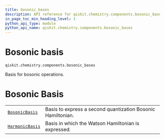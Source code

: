 ```yaml
---
title: bosonic_bases
description: API reference for qiskit.chemistry.components.bosonic_bases
in_page_toc_min_heading_level: 1
python_api_type: module
python_api_name: qiskit.chemistry.components.bosonic_bases
---
```


<span id="module-qiskit.chemistry.components.bosonic_bases" />

<span id="qiskit-chemistry-components-bosonic-bases" />

# Bosonic basis

<span id="module-qiskit.chemistry.components.bosonic_bases" />

`qiskit.chemistry.components.bosonic_bases`

Basis for bosonic operations.

# Bosonic Basis

|                                                                                                                                      |                                                             |
| ------------------------------------------------------------------------------------------------------------------------------------ | ----------------------------------------------------------- |
| [`BosonicBasis`](qiskit.chemistry.components.bosonic_bases.BosonicBasis "qiskit.chemistry.components.bosonic_bases.BosonicBasis")    | Basis to express a second quantization Bosonic Hamiltonian. |
| [`HarmonicBasis`](qiskit.chemistry.components.bosonic_bases.HarmonicBasis "qiskit.chemistry.components.bosonic_bases.HarmonicBasis") | Basis in which the Watson Hamiltonian is expressed.         |


